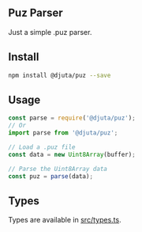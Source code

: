 ## Puz Parser

Just a simple .puz parser.

## Install

```sh
npm install @djuta/puz --save
```

## Usage

```js
const parse = require('@djuta/puz');
// Or
import parse from '@djuta/puz';

// Load a .puz file
const data = new Uint8Array(buffer);

// Parse the Uint8Array data
const puz = parse(data);
```

## Types

Types are available in [src/types.ts](src/types.ts).
